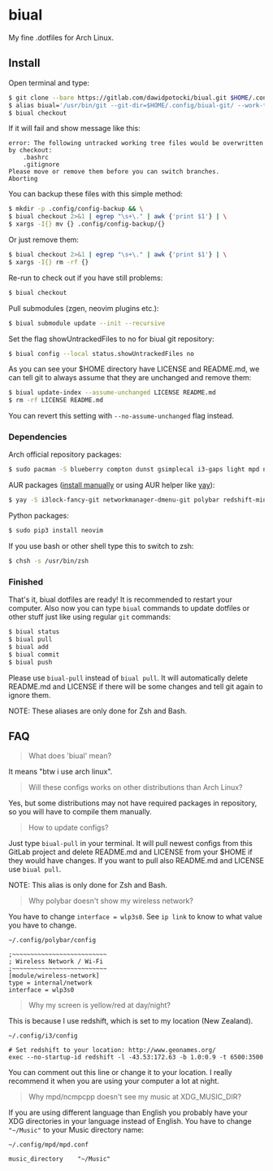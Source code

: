 # biual

My fine .dotfiles for Arch Linux.

## Install

Open terminal and type:

```bash
$ git clone --bare https://gitlab.com/dawidpotocki/biual.git $HOME/.config/biual-git
$ alias biual='/usr/bin/git --git-dir=$HOME/.config/biual-git/ --work-tree=$HOME'
$ biual checkout
```

If it will fail and show message like this:

```
error: The following untracked working tree files would be overwritten by checkout:
    .bashrc
    .gitignore
Please move or remove them before you can switch branches.
Aborting
```

You can backup these files with this simple method:

```bash
$ mkdir -p .config/config-backup && \
$ biual checkout 2>&1 | egrep "\s+\." | awk {'print $1'} | \
$ xargs -I{} mv {} .config/config-backup/{}
```

Or just remove them:

```bash
$ biual checkout 2>&1 | egrep "\s+\." | awk {'print $1'} | \
$ xargs -I{} rm -rf {}
```

Re-run to check out if you have still problems:

```bash
$ biual checkout
```

Pull submodules (zgen, neovim plugins etc.):

```bash
$ biual submodule update --init --recursive
```

Set the flag showUntrackedFiles to no for biual git repository:

```bash
$ biual config --local status.showUntrackedFiles no
```

As you can see your $HOME directory have LICENSE and README.md, we can tell git to always assume that they are unchanged and remove them:

```bash
$ biual update-index --assume-unchanged LICENSE README.md
$ rm -rf LICENSE README.md
```

You can revert this setting with `--no-assume-unchanged` flag instead.

### Dependencies

Arch official repository packages:

```bash
$ sudo pacman -S blueberry compton dunst gsimplecal i3-gaps light mpd ncmpcpp neovim networkmanager nitrogen pamixer papirus-icon-theme pavucontrol pdfjs polkit-gnome pulseaudio pulseaudio-alsa pulseaudio-bluetooth python-pip qt5ct qutebrowser ranger rofi termite ttf-dejavu ttf-font-awesome xcape xclip xorg-server xorg-xrandr xorg-xrdb zathura zathura-djvu zathura-pdf-mupdf zsh
```

AUR packages ([install manually](https://wiki.archlinux.org/index.php/Arch_User_Repository#Installing_packages) or using AUR helper like [yay](https://github.com/Jguer/yay)):

```bash
$ yay -S i3lock-fancy-git networkmanager-dmenu-git polybar redshift-minimal rofi-dmenu ttf-dejavu-sans-mono-powerline-git unclutter-xfixes-git
```

Python packages:

```bash
$ sudo pip3 install neovim
``` 

If you use bash or other shell type this to switch to zsh:

```bash
$ chsh -s /usr/bin/zsh
```

### Finished
That's it, biual dotfiles are ready! It is recommended to restart your computer. Also now you can type `biual` commands to update dotfiles or other stuff just like using regular `git` commands:

```bash
$ biual status
$ biual pull
$ biual add
$ biual commit
$ biual push
```

Please use `biual-pull` instead of `biual pull`. It will automatically delete README.md and LICENSE if there will be some changes and tell git again to ignore them. 

NOTE: These aliases are only done for Zsh and Bash.

## FAQ

> What does 'biual' mean?

It means "btw i use arch linux".

> Will these configs works on other distributions than Arch Linux?

Yes, but some distributions may not have required packages in repository, so you will have to compile them manually.

> How to update configs?

Just type `biual-pull` in your terminal. It will pull newest configs from this GitLab project and delete README.md and LICENSE from your $HOME if they would have changes. If you want to pull also README.md and LICENSE use `biual pull`. 

NOTE: This alias is only done for Zsh and Bash.

> Why polybar doesn't show my wireless network?

You have to change `interface = wlp3s0`. See `ip link` to know to what value you have to change.

```config
~/.config/polybar/config

;~~~~~~~~~~~~~~~~~~~~~~~~~~
; Wireless Network / Wi-Fi
;~~~~~~~~~~~~~~~~~~~~~~~~~~
[module/wireless-network]
type = internal/network
interface = wlp3s0
```

> Why my screen is yellow/red at day/night?

This is because I use redshift, which is set to my location (New Zealand).

```config
~/.config/i3/config

# Set redshift to your location: http://www.geonames.org/
exec --no-startup-id redshift -l -43.53:172.63 -b 1.0:0.9 -t 6500:3500
```

You can comment out this line or change it to your location. I really recommend it when you are using your computer a lot at night.

> Why mpd/ncmpcpp doesn't see my music at XDG_MUSIC_DIR?

If you are using different language than English you probably have your XDG directories in your language instead of English. You have to change `"~/Music"` to your Music directory name:

```config
~/.config/mpd/mpd.conf

music_directory    "~/Music"
```

